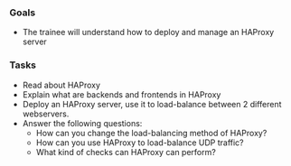 
### Goals
- The trainee will understand how to deploy and manage an HAProxy server

### Tasks
- Read about HAProxy
- Explain what are backends and frontends in HAProxy
- Deploy an HAProxy server, use it to load-balance between 2 different webservers.
- Answer the following questions:
  - How can you change the load-balancing method of HAProxy?
  - How can you use HAProxy to load-balance UDP traffic?
  - What kind of checks can HAProxy can perform?

